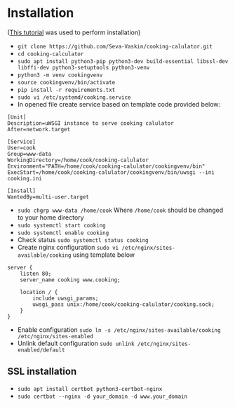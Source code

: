 # Installation

([This tutorial](https://www.digitalocean.com/community/tutorials/how-to-serve-flask-applications-with-uwsgi-and-nginx-on-ubuntu-22-04) was used to perform installation)


* ``git clone https://github.com/Seva-Vaskin/cooking-calulator.git``
* ``cd cooking-calculator``
* ``sudo apt install python3-pip python3-dev build-essential libssl-dev libffi-dev python3-setuptools python3-venv``
* ``python3 -m venv cookingvenv``
* ``source cookingvenv/bin/activate``
* ``pip install -r requirements.txt``
* ``sudo vi /etc/systemd/cooking.service``
*  In opened file create service based on template code provided below:
```
[Unit]
Description=uWSGI instance to serve cooking calulator
After=network.target

[Service]
User=cook
Group=www-data
WorkingDirectory=/home/cook/cooking-calulator
Environment="PATH=/home/cook/cooking-calulator/cookingvenv/bin"
ExecStart=/home/cook/cooking-calulator/cookingvenv/bin/uwsgi --ini cooking.ini

[Install]
WantedBy=multi-user.target
```
* ``sudo chgrp www-data /home/cook`` Where ``/home/cook`` should be changed to your home directory
* ``sudo systemctl start cooking``
* ``sudo systemctl enable cooking``
* Check status ``sudo systemctl status cooking``
* Create nginx configuration ``sudo vi /etc/nginx/sites-available/cooking`` using template below

```
server {
    listen 80;
    server_name cooking www.cooking;

    location / {
        include uwsgi_params;
        uwsgi_pass unix:/home/cook/cooking-calulator/cooking.sock;
    }
}
```
* Enable configuration ``sudo ln -s /etc/nginx/sites-available/cooking /etc/nginx/sites-enabled``
* Unlink default configuration ``sudo unlink /etc/nginx/sites-enabled/default``

## SSL installation
* ``sudo apt install certbot python3-certbot-nginx``
* ``sudo certbot --nginx -d your_domain -d www.your_domain``
